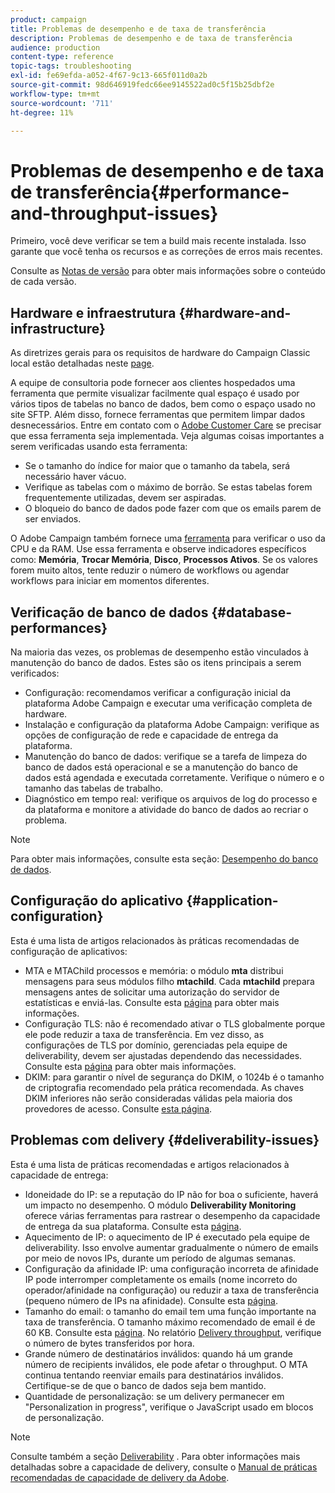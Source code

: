 ```yaml
---
product: campaign
title: Problemas de desempenho e de taxa de transferência
description: Problemas de desempenho e de taxa de transferência
audience: production
content-type: reference
topic-tags: troubleshooting
exl-id: fe69efda-a052-4f67-9c13-665f011d0a2b
source-git-commit: 98d646919fedc66ee9145522ad0c5f15b25dbf2e
workflow-type: tm+mt
source-wordcount: '711'
ht-degree: 11%

---
```


# Problemas de desempenho e de taxa de transferência{#performance-and-throughput-issues}

Primeiro, você deve verificar se tem a build mais recente instalada. Isso garante que você tenha os recursos e as correções de erros mais recentes.

Consulte as [Notas de versão](../../rn/using/latest-release.md) para obter mais informações sobre o conteúdo de cada versão.

## Hardware e infraestrutura {#hardware-and-infrastructure}

As diretrizes gerais para os requisitos de hardware do Campaign Classic local estão detalhadas neste [page](https://helpx.adobe.com/br/campaign/kb/hardware-sizing-guide.html).

A equipe de consultoria pode fornecer aos clientes hospedados uma ferramenta que permite visualizar facilmente qual espaço é usado por vários tipos de tabelas no banco de dados, bem como o espaço usado no site SFTP. Além disso, fornece ferramentas que permitem limpar dados desnecessários. Entre em contato com o [Adobe Customer Care](https://helpx.adobe.com/br/enterprise/admin-guide.html/br/enterprise/using/support-for-experience-cloud.ug.html) se precisar que essa ferramenta seja implementada. Veja algumas coisas importantes a serem verificadas usando esta ferramenta:

* Se o tamanho do índice for maior que o tamanho da tabela, será necessário haver vácuo.
* Verifique as tabelas com o máximo de borrão. Se estas tabelas forem frequentemente utilizadas, devem ser aspiradas.
* O bloqueio do banco de dados pode fazer com que os emails parem de ser enviados.

O Adobe Campaign também fornece uma [ferramenta](../../production/using/monitoring-processes.md#manual-monitoring) para verificar o uso da CPU e da RAM. Use essa ferramenta e observe indicadores específicos como: **Memória**, **Trocar Memória**, **Disco**, **Processos Ativos**. Se os valores forem muito altos, tente reduzir o número de workflows ou agendar workflows para iniciar em momentos diferentes.

## Verificação de banco de dados {#database-performances}

Na maioria das vezes, os problemas de desempenho estão vinculados à manutenção do banco de dados. Estes são os itens principais a serem verificados:

* Configuração: recomendamos verificar a configuração inicial da plataforma Adobe Campaign e executar uma verificação completa de hardware.
* Instalação e configuração da plataforma Adobe Campaign: verifique as opções de configuração de rede e capacidade de entrega da plataforma.
* Manutenção do banco de dados: verifique se a tarefa de limpeza do banco de dados está operacional e se a manutenção do banco de dados está agendada e executada corretamente. Verifique o número e o tamanho das tabelas de trabalho.
* Diagnóstico em tempo real: verifique os arquivos de log do processo e da plataforma e monitore a atividade do banco de dados ao recriar o problema.

>[!NOTE]
>
>Para obter mais informações, consulte esta seção: [Desempenho do banco de dados](../../production/using/database-performances.md).

## Configuração do aplicativo {#application-configuration}

Esta é uma lista de artigos relacionados às práticas recomendadas de configuração de aplicativos:

* MTA e MTAChild processos e memória: o módulo **mta** distribui mensagens para seus módulos filho **mtachild**. Cada **mtachild** prepara mensagens antes de solicitar uma autorização do servidor de estatísticas e enviá-las. Consulte esta [página](../../installation/using/email-deliverability.md) para obter mais informações.
* Configuração TLS: não é recomendado ativar o TLS globalmente porque ele pode reduzir a taxa de transferência. Em vez disso, as configurações de TLS por domínio, gerenciadas pela equipe de deliverability, devem ser ajustadas dependendo das necessidades. Consulte esta [página](../../installation/using/email-deliverability.md#mx-configuration) para obter mais informações.
* DKIM: para garantir o nível de segurança do DKIM, o 1024b é o tamanho de criptografia recomendado pela prática recomendada. As chaves DKIM inferiores não serão consideradas válidas pela maioria dos provedores de acesso. Consulte [esta página](https://experienceleague.adobe.com/docs/deliverability-learn/deliverability-best-practice-guide/transition-process/infrastructure.html?lang=pt-BR#authentication).

## Problemas com delivery {#deliverability-issues}

Esta é uma lista de práticas recomendadas e artigos relacionados à capacidade de entrega:

* Idoneidade do IP: se a reputação do IP não for boa o suficiente, haverá um impacto no desempenho. O módulo **Deliverability Monitoring** oferece várias ferramentas para rastrear o desempenho da capacidade de entrega da sua plataforma. Consulte esta [página](../../delivery/using/monitoring-deliverability.md).
* Aquecimento de IP: o aquecimento de IP é executado pela equipe de deliverability. Isso envolve aumentar gradualmente o número de emails por meio de novos IPs, durante um período de algumas semanas.
* Configuração da afinidade IP: uma configuração incorreta de afinidade IP pode interromper completamente os emails (nome incorreto do operador/afinidade na configuração) ou reduzir a taxa de transferência (pequeno número de IPs na afinidade). Consulte esta [página](../../installation/using/email-deliverability.md#list-of-ip-addresses-to-use).
* Tamanho do email: o tamanho do email tem uma função importante na taxa de transferência. O tamanho máximo recomendado de email é de 60 KB. Consulte esta [página](https://helpx.adobe.com/legal/product-descriptions/campaign.html). No relatório [Delivery throughput](../../reporting/using/global-reports.md#delivery-throughput), verifique o número de bytes transferidos por hora.
* Grande número de destinatários inválidos: quando há um grande número de recipients inválidos, ele pode afetar o throughput. O MTA continua tentando reenviar emails para destinatários inválidos. Certifique-se de que o banco de dados seja bem mantido.
* Quantidade de personalização: se um delivery permanecer em &quot;Personalization in progress&quot;, verifique o JavaScript usado em blocos de personalização.

>[!NOTE]
>
>Consulte também a seção [Deliverability](../../delivery/using/about-deliverability.md) . Para obter informações mais detalhadas sobre a capacidade de delivery, consulte o [Manual de práticas recomendadas de capacidade de delivery da Adobe](https://experienceleague.adobe.com/docs/deliverability-learn/deliverability-best-practice-guide/introduction.html?lang=pt-BR).
